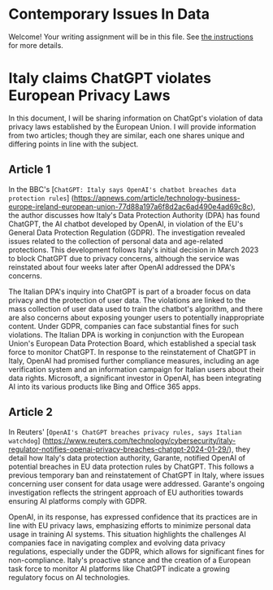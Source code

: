 # Contemporary Issues In Data

Welcome! Your writing assignment will be in this file.  See [the instructions](./instructions.md) for more details.

# Italy claims ChatGPT violates European Privacy Laws
In this document, I will be sharing information on ChatGpt's violation of data privacy laws established by the European Union. I will provide information from two articles; though they are similar, each one shares unique and differing points in line with the subject. 

## Article 1
In the BBC's [`ChatGPT: Italy says OpenAI's chatbot breaches data protection rules`] (https://apnews.com/article/technology-business-europe-ireland-european-union-77d88a197a6f8d2ac6ad490e4ad69c8c), the author discusses how Italy's Data Protection Authority (DPA) has found ChatGPT, the AI chatbot developed by OpenAI, in violation of the EU's General Data Protection Regulation (GDPR). The investigation revealed issues related to the collection of personal data and age-related protections. This development follows Italy's initial decision in March 2023 to block ChatGPT due to privacy concerns, although the service was reinstated about four weeks later after OpenAI addressed the DPA's concerns.

The Italian DPA's inquiry into ChatGPT is part of a broader focus on data privacy and the protection of user data. The violations are linked to the mass collection of user data used to train the chatbot's algorithm, and there are also concerns about exposing younger users to potentially inappropriate content. Under GDPR, companies can face substantial fines for such violations. The Italian DPA is working in conjunction with the European Union's European Data Protection Board, which established a special task force to monitor ChatGPT. In response to the reinstatement of ChatGPT in Italy, OpenAI had promised further compliance measures, including an age verification system and an information campaign for Italian users about their data rights. Microsoft, a significant investor in OpenAI, has been integrating AI into its various products like Bing and Office 365 apps.

## Article 2
In Reuters' [`OpenAI's ChatGPT breaches privacy rules, says Italian watchdog`] (https://www.reuters.com/technology/cybersecurity/italy-regulator-notifies-openai-privacy-breaches-chatgpt-2024-01-29/), they detail how Italy's data protection authority, Garante, notified OpenAI of potential breaches in EU data protection rules by ChatGPT. This follows a previous temporary ban and reinstatement of ChatGPT in Italy, where issues concerning user consent for data usage were addressed. Garante's ongoing investigation reflects the stringent approach of EU authorities towards ensuring AI platforms comply with GDPR.

OpenAI, in its response, has expressed confidence that its practices are in line with EU privacy laws, emphasizing efforts to minimize personal data usage in training AI systems. This situation highlights the challenges AI companies face in navigating complex and evolving data privacy regulations, especially under the GDPR, which allows for significant fines for non-compliance. Italy's proactive stance and the creation of a European task force to monitor AI platforms like ChatGPT indicate a growing regulatory focus on AI technologies.